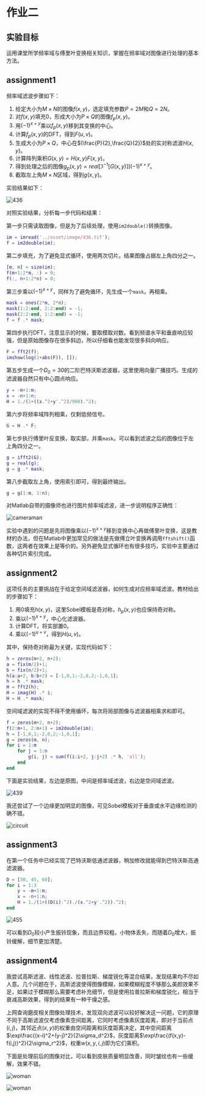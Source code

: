 # 作业二

## 实验目标

运用课堂所学频率域与傅里叶变换相关知识，掌握在频率域对图像进行处理的基本方法。



## assignment1

频率域滤波步骤如下：

1. 给定大小为$M \times N$的图像$f(x,y)$，选定填充参数$P=2M$和$Q=2N$。
2. 对$f(x,y)$填充0，形成大小为$P \times Q$的图像$f_p(x,y)$。
3. 用$(-1)^{x+y}$乘以$f_p(x,y)$移到其变换的中心。
4. 计算$f_p(x,y)$的DFT，得到$F(u,v)$。
5. 生成大小为$P \times Q$，中心在$(\frac{P}{2},\frac{Q}{2})$处的实对称滤波$H(x,y)$。
6. 计算阵列乘积$G(x,y)=H(x,y)F(x,y)$。
7. 得到处理之后的图像$g_p(x,y)=real[\Im^{-1}[G(x,y)]] (-1)^{x+y}$。
8. 截取左上角$M \times N$区域，得到$g(x,y)$。

实验结果如下：

![436](../assignment1/asset/result/436.png)

对照实验结果，分析每一步代码和结果：

第一步只需读取图像，但是为了后续处理，使用`im2double()`转换图像。

```matlab
im = imread('../asset/image/436.tif');
f = im2double(im);
```

第二步填充，为了避免显式循环，使用两次切片。结果图像占据左上角四分之一。

```matlab
[m, n] = size(im);
f(m+1:2*m, :) = 0;
f(:, n+1:2*n) = 0;
```

第三步乘以$(-1)^{x+y}$，同样为了避免循环，先生成一个`mask`，再相乘。

```matlab
mask = ones(2*m, 2*n);
mask(1:2:end, 2:2:end) = -1;
mask(2:2:end, 1:2:end) = -1;
f = f .* mask;
```

第四步执行DFT，注意显示的时候，要取模取对数。看到频谱水平和垂直响应较强，但是原始图像存在很多斜边，所以仔细看也能发现很多斜向响应。

```matlab
F = fft2(f);
imshow(log(1+abs(F)), []);
```

第五步生成一个$D_0=30$的二阶巴特沃斯滤波器，这里使用向量广播技巧。生成的滤波器自然只有中心圆点响应。

```matlab
y = -m+1:m;
x = -n+1:n;
H = 1./(1+((x.^2+y'.^2)/900).^2);
```

第六步将频率域阵列相乘，仅剩低频信号。

```matlab
G = H .* F;
```

第七步执行傅里叶反变换，取实部，并乘`mask`。可以看到滤波之后的图像位于左上角四分之一。

```matlab
g = ifft2(G);
g = real(g);
g = g .* mask;
```

第八步截取左上角，使用索引即可，得到最终输出。

```matlab
g = g(1:m, 1:n);
```

对Matlab自带的摄像师也进行图片频率域滤波，进一步说明程序正确性：

![cameraman](../assignment1/asset/result/cameraman.png)

实验中遇到的问题是先将图像乘以$(-1)^{x+y}$移到变换中心再做傅里叶变换，这是教材的办法，但在Matlab中更加常见的做法是先做傅立叶变换再调用`fftshift()`函数，这两者在效果上是等价的。另外避免显式循环也有很多技巧，实验中主要通过各种切片索引完成。



## assignment2

这项任务的主要挑战在于给定空间域滤波器，如何生成对应频率域滤波。教材给出的步骤如下：

1. 用0填充$h(x,y)$，这里Sobel模板是奇对称，$h_p(x,y)$也应保持奇对称。
2. 乘以$(-1)^{x+y}$，中心化滤波器。
3. 计算DFT，将实部置0。
4. 乘以$(-1)^{u+v}$，得到$H(u,v)$。

其中，保持奇对称最为关键，实现代码如下：

```matlab
h = zeros(m+2, n+2);
a = fix(m/2)+1;
b = fix(n/2)+1;
h(a:a+2, b:b+2) = [-1,0,1;-2,0,2;-1,0,1];
h = h .* mask;
H = fft2(h);
H = imag(H) .* i;
H = H .* mask;
```

空间域滤波的实现不得不使用循环，每次将局部图像与滤波器相乘求和即可。

```matlab
f = zeros(m+2, n+2);
f(2:m+1, 2:n+1) = im2double(im);
h = [-1,0,1;-2,0,2;-1,0,1];
g = zeros(m, n);
for i = 1:m
    for j = 1:n
        g(i, j) = sum(f(i:i+2, j:j+2) .* h, 'all');
    end
end
```

下面是实验结果，左边是原图，中间是频率域滤波，右边是空间域滤波。

![439](../assignment2/asset/result/439.png)

我还尝试了一个边缘更加明显的图像，可见Sobel模板对于垂直或水平边缘检测的确不错。

![circuit](../assignment2/asset/result/circuit.png)

## assignment3

在第一个任务中已经实现了巴特沃斯低通滤波器，稍加修改就能得到巴特沃斯高通滤波器。

```matlab
D = [30, 45, 60];
for i = 1:3
    y = -m+1:m;
    x = -n+1:n;
    H = 1./(1+((D(i).^2)./(x.^2+y'.^2)).^2);
end
```

![455](../assignment3/asset/result/455.png)

可以看到$D_0$较小产生振铃现象，而且边界较粗，小物体丢失，而随着$D_0$增大，振铃缓解，细节更加清楚。



## assignment4

我尝试高斯滤波、线性滤波、拉普拉斯、梯度锐化等混合结果，发现结果均不尽如人意。几个问题在于，高斯滤波使得图像模糊，如果模糊程度不够那么美颜效果不足，如果过于模糊那么需要考虑补充细节，但是使用拉普拉斯和梯度锐化，相当于衰减高斯效果，得到的结果有一种干燥之感。

上网查询磨皮相关图像处理技术，发现双向滤波可以较好解决这一问题，它的原理不同于高斯滤波仅考虑像素空间距离，它同时考虑像素灰度距离，即对于当前点$(i,j)$，其邻近点$(x,y)$的权重由空间距离和灰度距离决定，其中空间距离$\exp\frac{(x-i)^2+(y-j)^2}{2\sigma_d^2}$，灰度距离$\exp\frac{(f(x,y)-f(i,j))^2}{2\sigma_r^2}$，权重$w(x,y,i,j)$即为它们乘积。

下面是处理前后的图像对比，可以看到皮肤质量明显改善，同时皱纹也有一些缓解，效果不错。

![woman](../assignment4/asset/image/woman.png)

![woman](../assignment4/asset/result/woman.png)